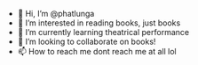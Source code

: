 - 👋 Hi, I’m @phatlunga
- 👀 I’m interested in reading books, just books
- 🌱 I’m currently learning theatrical performance
- 💞️ I’m looking to collaborate on books!
- 📫 How to reach me dont reach me at all lol

<!---
phatlunga/phatlunga is a ✨ special ✨ repository because its `README.md` (this file) appears on your GitHub profile.
You can click the Preview link to take a look at your changes.
--->
